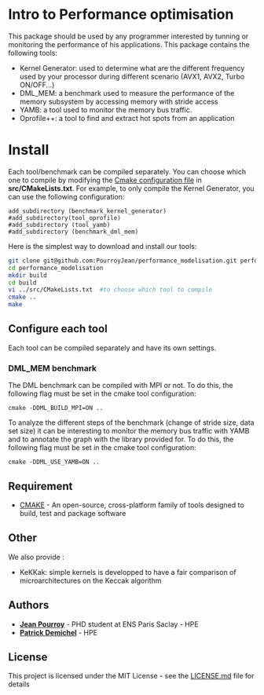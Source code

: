 # Intro to Performance optimisation
This package should be used by any programmer interested by tunning or monitoring the performance of his applications.
This package contains the following tools:
*   Kernel Generator: used to determine what are the different frequency used by your processor during different scenario (AVX1, AVX2, Turbo ON/OFF...)
*   DML_MEM: a benchmark used to measure the performance of the memory subsystem by accessing memory with stride access
*   YAMB: a tool used to monitor the memory bus traffic.
*   Oprofile++: a tool to find and extract hot spots from an application

# Install

Each tool/benchmark can be compiled separately. You can choose which one to compile by modifying the [Cmake configuration file](src/CMakeLists.txt) in **src/CMakeLists.txt**. For example, to only compile the Kernel Generator, you can use the following configuration:
```
add_subdirectory (benchmark_kernel_generator)
#add_subdirectory(tool_oprofile)
#add_subdirectory (tool_yamb)
#add_subdirectory (benchmark_dml_mem)
```

Here is the simplest way to download and install our tools:
```bash
git clone git@github.com:PourroyJean/performance_modelisation.git performance_modelisation
cd performance_modelisation
mkdir build
cd build
vi ../src/CMakeLists.txt  #to choose which tool to compile 
cmake ..
make
```

## Configure each tool

Each tool can be compiled separately and have its own settings.

### DML_MEM benchmark
The DML benchmark can be compiled with MPI or not. To do this, the following flag must be set in the cmake tool configuration:
```
cmake -DDML_BUILD_MPI=ON ..
```
To analyze the different steps of the benchmark (change of stride size, data set size) it can be interesting to monitor the memory bus traffic with YAMB and to annotate the graph with the library provided for. To do this, the following flag must be set in the cmake tool configuration:
```
cmake -DDML_USE_YAMB=ON ..
```

## Requirement

* [CMAKE](https://cmake.org/) - An open-source, cross-platform family of tools designed to build, test and package software


## Other

We also provide :
* KeKKak: simple kernels is developped to have a fair comparison of microarchitectures on the Keccak algorithm 



## Authors

* **[Jean Pourroy](https://www.linkedin.com/in/pourroyjean/)** - PHD student at ENS Paris Saclay - HPE
* **[Patrick Demichel]()** - HPE

## License

This project is licensed under the MIT License - see the [LICENSE.md](LICENSE.md) file for details
